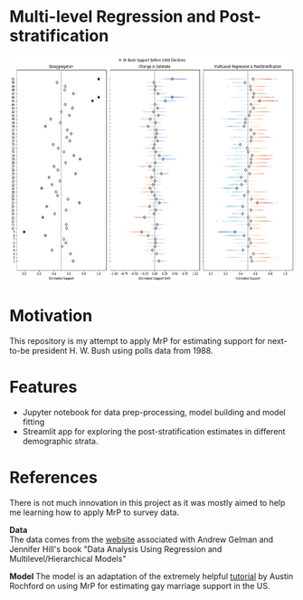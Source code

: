 # Multi-level Regression and Post-stratification

<p align="center">
  <img width="600" height="400" src="https://github.com/vb690/learning_bayes/blob/main/examples/mrp/results/mrp_plot.png">
<p align="center">

# Motivation
This repository is my attempt to apply MrP for estimating support for next-to-be president H. W. Bush using polls data from 1988.

# Features

* Jupyter notebook for data prep-processing, model building and model fitting
* Streamlit app for exploring the post-stratification estimates in different demographic strata.

# References
There is not much innovation in this project as it was mostly aimed to help me learning how to apply MrP to survey data.  
  
**Data**  
The data comes from the [website](http://www.stat.columbia.edu/~gelman/arm/) associated with Andrew Gelman and Jennifer Hill's book "Data Analysis Using Regression and Multilevel/Hierarchical Models"

**Model**
The model is an adaptation of the extremely helpful [tutorial](https://austinrochford.com/posts/2017-07-09-mrpymc3.html) by Austin Rochford on using MrP for estimating gay marriage support in the US.
